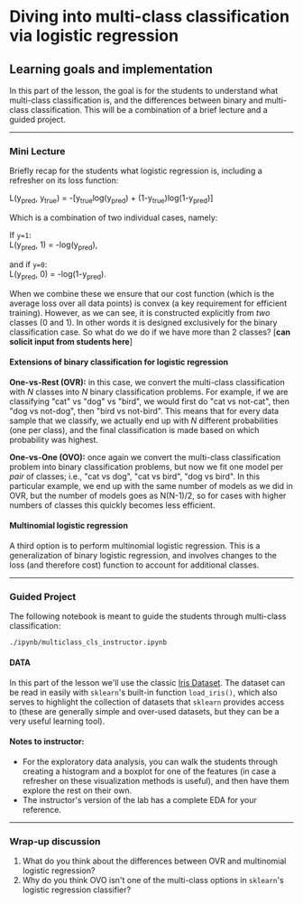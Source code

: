 # Diving into multi-class classification via logistic regression



## Learning goals and implementation
In this part of the lesson, the goal is for the students to understand what multi-class classification is, 
and the differences between binary and multi-class classification. This will be a combination of a brief lecture and a guided project.



---

### Mini Lecture
Briefly recap for the students what logistic regression is, including a refresher on its loss function:

L(y<sub>pred</sub>, y<sub>true</sub>) = -[y<sub>true</sub>log(y<sub>pred</sub>) + (1-y<sub>true</sub>)log(1-y<sub>pred</sub>)] 

Which is a combination of two individual cases, namely:

If `y=1`:  
L(y<sub>pred</sub>, 1) = -log(y<sub>pred</sub>), 

and if `y=0`:  
L(y<sub>pred</sub>, 0) = -log(1-y<sub>pred</sub>).

When we combine these we ensure that our cost function (which is the average loss over all data points) is convex (a key requirement for efficient training). 
However, as we can see, it is constructed explicitly from *two* classes (0 and 1). In other words it is designed exclusively for the binary classification case.
So what do we do if we have more than 2 classes? [**can solicit input from students here**]

#### Extensions of binary classification for logistic regression

**One-vs-Rest (OVR):** in this case, we convert the multi-class classification with *N* classes into *N* binary classification problems. 
For example, if we are classifying "cat" vs "dog" vs "bird", we would first do "cat vs not-cat", then "dog vs not-dog", then "bird vs not-bird". 
This means that for every data sample that we classify, we actually end up with *N* different probabilities (one per class), and the final classification is
made based on which probability was highest. 

**One-vs-One (OVO):** once again we convert the multi-class classification problem into binary classification problems, but now we fit one model per *pair* of classes;
i.e., "cat vs dog", "cat vs bird", "dog vs bird". In this particular example, we end up with the same number of models as we did in OVR, but the number of models goes as N(N-1)/2, 
so for cases with higher numbers of classes this quickly becomes less efficient.

#### Multinomial logistic regression

A third option is to perform multinomial logistic regression. This is a generalization of binary logistic regression, and involves changes to the 
loss (and therefore cost) function to account for additional classes. 


---

### Guided Project

The following notebook is meant to guide the students through multi-class classification:

`./ipynb/multiclass_cls_instructor.ipynb`

#### DATA
In this part of the lesson we'll use the classic [Iris Dataset](https://archive.ics.uci.edu/ml/datasets/Iris/). The dataset 
can be read in easily with `sklearn`'s built-in function `load_iris()`, which also serves to highlight the collection of 
datasets that `sklearn` provides access to (these are generally simple and over-used datasets, but they can be a very useful learning tool).

#### Notes to instructor:
* For the exploratory data analysis, you can walk the students through creating a histogram and a boxplot for one of the features (in case a refresher on these visualization methods is useful), and then have them explore the rest on their own. 
* The instructor's version of the lab has a complete EDA for your reference.

---

### Wrap-up discussion
1. What do you think about the differences between OVR and multinomial logistic regression?
2. Why do you think OVO isn't one of the multi-class options in `sklearn`'s logistic regression classifier?
